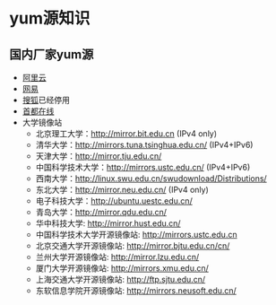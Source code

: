 # yum源知识
## 国内厂家yum源
- [阿里云](http://mirrors.aliyun.com)
- [网易](http://mirrors.163.com/)
- [搜狐](http://mirrors.sohu.com/)已经停用
- [首都在线](http://mirrors.yun-idc.com)
- 大学镜像站
  - 北京理工大学：http://mirror.bit.edu.cn (IPv4 only)
  - 清华大学：http://mirrors.tuna.tsinghua.edu.cn/ (IPv4+IPv6)
  - 天津大学：http://mirror.tju.edu.cn/
  - 中国科学技术大学：http://mirrors.ustc.edu.cn/ (IPv4+IPv6)
  - 西南大学：http://linux.swu.edu.cn/swudownload/Distributions/
  - 东北大学：http://mirror.neu.edu.cn/ (IPv4 only)
  - 电子科技大学：http://ubuntu.uestc.edu.cn/
  - 青岛大学：http://mirror.qdu.edu.cn/
  - 华中科技大学: http://mirror.hust.edu.cn/
  - 中国科学技术大学开源镜像站: http://mirrors.ustc.edu.cn
  - 北京交通大学开源镜像站: http://mirror.bjtu.edu.cn/cn/
  - 兰州大学开源镜像站: http://mirror.lzu.edu.cn/
  - 厦门大学开源镜像站: http://mirrors.xmu.edu.cn/
  - 上海交通大学开源镜像站: http://ftp.sjtu.edu.cn/
  - 东软信息学院开源镜像站: http://mirrors.neusoft.edu.cn/
